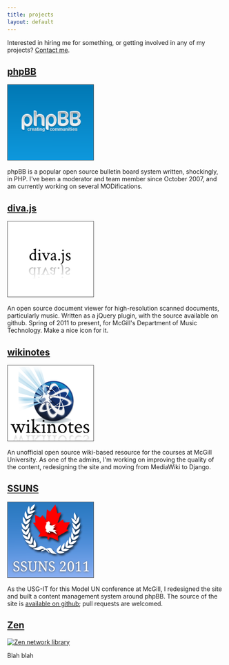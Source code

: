 ```yaml
---
title: projects
layout: default
---
```


Interested in hiring me for something, or getting involved in any of my projects? [Contact me](/about#contact_info).

[phpBB](phpbb)
-----

<a href="phpbb"><img src="images/projects/phpbb.png" alt="phpBB" class="leftfloat" /></a>

phpBB is a popular open source bulletin board system written, shockingly, in PHP. I've been a moderator and team member since October 2007, and am currently working on several MODifications.

[diva.js](http://ddmal.music.mcgill.ca/diva)
-------

<a href="http://ddmal.music.mcgill.ca/diva"><img src="images/projects/diva.png" alt="diva.js" class="leftfloat" /></a>

An open source document viewer for high-resolution scanned documents, particularly music. Written as a jQuery plugin, with the source available on github. Spring of 2011 to present, for McGill's Department of Music Technology. Make a nice icon for it.

[wikinotes](http://www.wikinotes.ca)
--------

<a href="http://www.wikinotes.ca"><img src="images/projects/wikinotes.png" alt="wikinotes" class="leftfloat" /></a>

An unofficial open source wiki-based resource for the courses at McGill University. As one of the admins, I'm working on improving the quality of the content, redesigning the site and moving from MediaWiki to Django.

[SSUNS](http://www.ssuns.org)
-----

<a href="http://www.ssuns.org"><img src="images/projects/ssuns.png" alt="SSUNS" class="leftfloat" /></a>

As the USG-IT for this Model UN conference at McGill, I redesigned the site and built a content management system around phpBB. The source of the site is [available on github](https://www.github.com/dellsystem/ssuns-2011); pull requests are welcomed.

[Zen](http://zen.ruthsresearch.org)
------

<a href="http://www.ssuns.org"><img src="images/projects/zen.png" alt="Zen network library" class="leftfloat" /></a>

Blah blah
